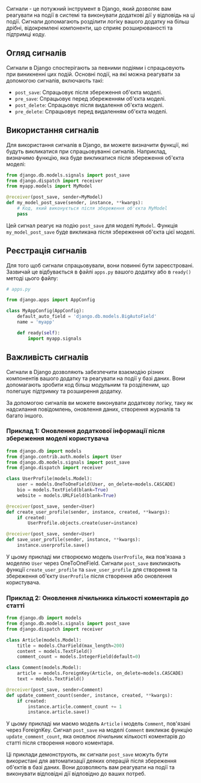 
Сигнали - це потужний інструмент в Django, який дозволяє вам реагувати на події в системі та виконувати додаткові дії у відповідь на ці події. Сигнали допомагають розділити логіку вашого додатку на більш дрібні, відокремлені компоненти, що сприяє розширюваності та підтримці коду.

## Огляд сигналів

Сигнали в Django спостерігають за певними подіями і спрацьовують при виникненні цих подій. Основні події, на які можна реагувати за допомогою сигналів, включають такі:

- `post_save`: Спрацьовує після збереження об'єкта моделі.
- `pre_save`: Спрацьовує перед збереженням об'єкта моделі.
- `post_delete`: Спрацьовує після видалення об'єкта моделі.
- `pre_delete`: Спрацьовує перед видаленням об'єкта моделі.

## Використання сигналів

Для використання сигналів в Django, ви можете визначити функції, які будуть викликатися при спрацьовуванні сигналів. Наприклад, визначимо функцію, яка буде викликатися після збереження об'єкта моделі:

```python
from django.db.models.signals import post_save
from django.dispatch import receiver
from myapp.models import MyModel

@receiver(post_save, sender=MyModel)
def my_model_post_save(sender, instance, **kwargs):
    # Код, який виконується після збереження об'єкта MyModel
    pass
```

Цей сигнал реагує на подію `post_save` для моделі `MyModel`. Функція `my_model_post_save` буде викликана після збереження об'єкта цієї моделі.

## Реєстрація сигналів

Для того щоб сигнали спрацьовували, вони повинні бути зареєстровані. Зазвичай це відбувається в файлі `apps.py` вашого додатку або в `ready()` методі цього файлу:

```python
# apps.py

from django.apps import AppConfig

class MyAppConfig(AppConfig):
    default_auto_field = 'django.db.models.BigAutoField'
    name = 'myapp'

    def ready(self):
        import myapp.signals
```

## Важливість сигналів

Сигнали в Django дозволяють забезпечити взаємодію різних компонентів вашого додатку та реагувати на події у базі даних. Вони допомагають зробити код більш модульним та розділеним, що полегшує підтримку та розширення додатку.

За допомогою сигналів ви можете виконувати додаткову логіку, таку як надсилання повідомлень, оновлення даних, створення журналів та багато іншого.

### Приклад 1: Оновлення додаткової інформації після збереження моделі користувача

```python
from django.db import models
from django.contrib.auth.models import User
from django.db.models.signals import post_save
from django.dispatch import receiver

class UserProfile(models.Model):
    user = models.OneToOneField(User, on_delete=models.CASCADE)
    bio = models.TextField(blank=True)
    website = models.URLField(blank=True)

@receiver(post_save, sender=User)
def create_user_profile(sender, instance, created, **kwargs):
    if created:
        UserProfile.objects.create(user=instance)

@receiver(post_save, sender=User)
def save_user_profile(sender, instance, **kwargs):
    instance.userprofile.save()
```

У цьому прикладі ми створюємо модель `UserProfile`, яка пов'язана з моделлю `User` через OneToOneField. Сигнали `post_save` викликають функції `create_user_profile` та `save_user_profile` для створення та збереження об'єкту `UserProfile` після створення або оновлення користувача.

### Приклад 2: Оновлення лічильника кількості коментарів до статті

```python
from django.db import models
from django.db.models.signals import post_save
from django.dispatch import receiver

class Article(models.Model):
    title = models.CharField(max_length=200)
    content = models.TextField()
    comment_count = models.IntegerField(default=0)

class Comment(models.Model):
    article = models.ForeignKey(Article, on_delete=models.CASCADE)
    text = models.TextField()

@receiver(post_save, sender=Comment)
def update_comment_count(sender, instance, created, **kwargs):
    if created:
        instance.article.comment_count += 1
        instance.article.save()
```

У цьому прикладі ми маємо модель `Article` і модель `Comment`, пов'язані через ForeignKey. Сигнал `post_save` на моделі `Comment` викликає функцію `update_comment_count`, яка оновлює лічильник кількості коментарів до статті після створення нового коментаря.

Ці приклади демонструють, як сигнали `post_save` можуть бути використані для автоматизації деяких операцій після збереження об'єктів в базі даних. Вони дозволяють вам реагувати на події та виконувати відповідні дії відповідно до ваших потреб.